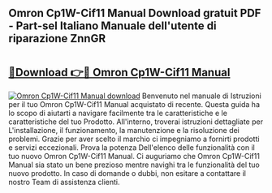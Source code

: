 ## Omron Cp1W-Cif11 Manual Download gratuit PDF - Part-sel Italiano Manuale dell'utente di riparazione ZnnGR

# <h2><a href="http://dfexni.blite.top/?on=Omron+Cp1W-Cif11+Manual">🔗Download 👉🔴 Omron Cp1W-Cif11 Manual</a></h2>

[![Omron Cp1W-Cif11 Manual download](https://i.imgur.com/lujVjoI.png)](http://dfexni.blite.top/?on=Omron+Cp1W-Cif11+Manual)
Benvenuto nel manuale di Istruzioni per il tuo Omron Cp1W-Cif11 Manual acquistato di recente. Questa guida ha lo scopo di aiutarti a navigare facilmente tra le caratteristiche e le caratteristiche del tuo Prodotto. All'interno, troverai istruzioni dettagliate per L'installazione, il funzionamento, la manutenzione e la risoluzione dei problemi. Grazie per aver scelto il marchio ci impegniamo a fornirti prodotti e servizi eccezionali. Prova la potenza Dell'elenco delle funzionalità con il tuo nuovo Omron Cp1W-Cif11 Manual. Ci auguriamo che Omron Cp1W-Cif11 Manual sia stato un bene prezioso mentre navighi tra le funzionalità del tuo nuovo prodotto. In caso di domande o dubbi, non esitare a contattare il nostro Team di assistenza clienti.
